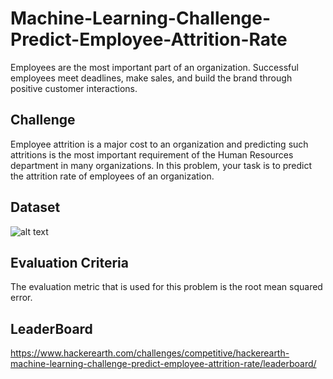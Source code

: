 # Machine-Learning-Challenge-Predict-Employee-Attrition-Rate
Employees are the most important part of an organization. Successful employees meet deadlines, make sales, and build the brand through positive customer interactions.

## Challenge
Employee attrition is a major cost to an organization and predicting such attritions is the most important requirement of the Human Resources department in many organizations. In this problem, your task is to predict the attrition rate of employees of an organization. 
## Dataset
![alt text](https://github.com/hrsht-13/rr/blob/master/data.png)

## Evaluation Criteria
The evaluation metric that is used for this problem is the root mean squared error.
## LeaderBoard
https://www.hackerearth.com/challenges/competitive/hackerearth-machine-learning-challenge-predict-employee-attrition-rate/leaderboard/
